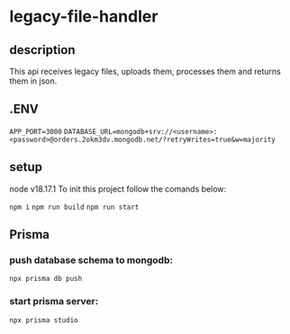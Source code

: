 # legacy-file-handler

## description
This api receives legacy files, uploads them, processes them and returns them in json.

## .ENV
`` APP_PORT=3000 ``
`` DATABASE_URL=mongodb+srv://<username>:<password>@orders.2okm3dv.mongodb.net/?retryWrites=true&w=majority ``


## setup
node v18.17.1
To init this project follow the comands below:

`` npm i ``
`` npm run build ``
`` npm run start ``


## Prisma 
### push database schema to mongodb:
`` npx prisma db push ``

### start prisma server:
`` npx prisma studio ``



